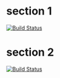 # section 1

[![Build Status][travis-ci-1]][travis-ci-2]

[travis-ci-1]: https://travis-ci.org/magician/wonders.svg?branch=master
[travis-ci-2]: https://travis-ci.org/magician/wonders

# section 2

[![Build Status][travis-ci-3]][travis-ci-4]

[travis-ci-3]: https://travis-ci.org/magician/wonders.svg?branch=master
[travis-ci-4]: https://travis-ci.org/magician/wonders
